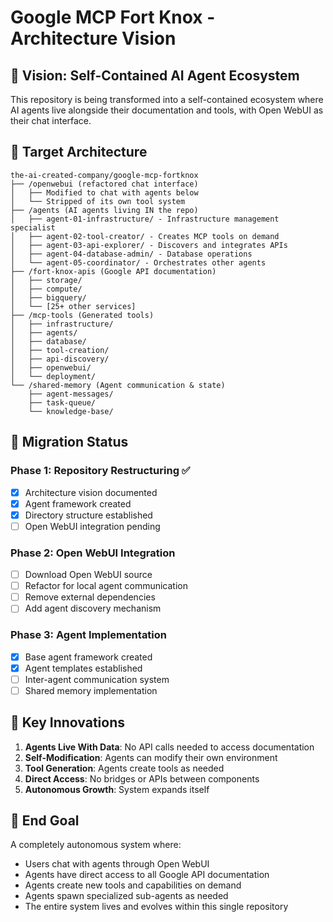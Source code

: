 # Google MCP Fort Knox - Architecture Vision

## 🎯 Vision: Self-Contained AI Agent Ecosystem

This repository is being transformed into a self-contained ecosystem where AI agents live alongside their documentation and tools, with Open WebUI as their chat interface.

## 📁 Target Architecture

```
the-ai-created-company/google-mcp-fortknox
├── /openwebui (refactored chat interface)
│   ├── Modified to chat with agents below
│   └── Stripped of its own tool system
├── /agents (AI agents living IN the repo)
│   ├── agent-01-infrastructure/ - Infrastructure management specialist
│   ├── agent-02-tool-creator/ - Creates MCP tools on demand
│   ├── agent-03-api-explorer/ - Discovers and integrates APIs
│   ├── agent-04-database-admin/ - Database operations
│   └── agent-05-coordinator/ - Orchestrates other agents
├── /fort-knox-apis (Google API documentation)
│   ├── storage/
│   ├── compute/
│   ├── bigquery/
│   └── [25+ other services]
├── /mcp-tools (Generated tools)
│   ├── infrastructure/
│   ├── agents/
│   ├── database/
│   ├── tool-creation/
│   ├── api-discovery/
│   ├── openwebui/
│   └── deployment/
└── /shared-memory (Agent communication & state)
    ├── agent-messages/
    ├── task-queue/
    └── knowledge-base/
```

## 🔄 Migration Status

### Phase 1: Repository Restructuring ✅
- [x] Architecture vision documented
- [x] Agent framework created
- [x] Directory structure established
- [ ] Open WebUI integration pending

### Phase 2: Open WebUI Integration
- [ ] Download Open WebUI source
- [ ] Refactor for local agent communication
- [ ] Remove external dependencies
- [ ] Add agent discovery mechanism

### Phase 3: Agent Implementation
- [x] Base agent framework created
- [x] Agent templates established
- [ ] Inter-agent communication system
- [ ] Shared memory implementation

## 🚀 Key Innovations

1. **Agents Live With Data**: No API calls needed to access documentation
2. **Self-Modification**: Agents can modify their own environment
3. **Tool Generation**: Agents create tools as needed
4. **Direct Access**: No bridges or APIs between components
5. **Autonomous Growth**: System expands itself

## 🎉 End Goal

A completely autonomous system where:
- Users chat with agents through Open WebUI
- Agents have direct access to all Google API documentation
- Agents create new tools and capabilities on demand
- Agents spawn specialized sub-agents as needed
- The entire system lives and evolves within this single repository
